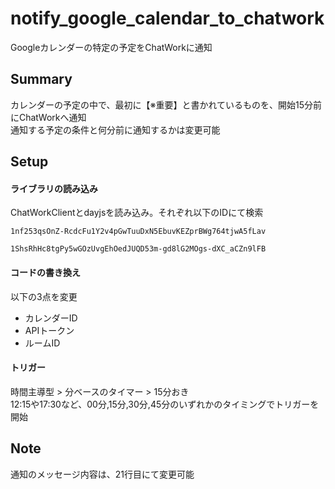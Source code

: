 # notify_google_calendar_to_chatwork
Googleカレンダーの特定の予定をChatWorkに通知

## Summary
カレンダーの予定の中で、最初に【※重要】と書かれているものを、開始15分前にChatWorkへ通知<br>
通知する予定の条件と何分前に通知するかは変更可能

## Setup
#### ライブラリの読み込み
ChatWorkClientとdayjsを読み込み。それぞれ以下のIDにて検索
```
1nf253qsOnZ-RcdcFu1Y2v4pGwTuuDxN5EbuvKEZprBWg764tjwA5fLav
```
```
1ShsRhHc8tgPy5wGOzUvgEhOedJUQD53m-gd8lG2MOgs-dXC_aCZn9lFB
```
#### コードの書き換え
以下の3点を変更
- カレンダーID
- APIトークン
- ルームID
#### トリガー
時間主導型 > 分ベースのタイマー > 15分おき<br>
12:15や17:30など、00分,15分,30分,45分のいずれかのタイミングでトリガーを開始

## Note
通知のメッセージ内容は、21行目にて変更可能
